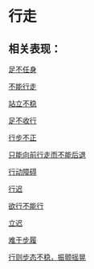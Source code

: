 # 行走## 相关表现： [足不任身](https://www.gmzyjc.com/search/result?wd=足不任身)[不能行走](https://www.gmzyjc.com/search/result?wd=不能行走)[站立不稳](https://www.gmzyjc.com/search/result?wd=站立不稳)[足不收行](https://www.gmzyjc.com/search/result?wd=足不收行)[行步不正](https://www.gmzyjc.com/search/result?wd=行步不正)[只能向前行走而不能后退](https://www.gmzyjc.com/search/result?wd=只能向前行走而不能后退)[行动障碍](https://www.gmzyjc.com/search/result?wd=行动障碍)[行迟](https://www.gmzyjc.com/search/result?wd=行迟)[欲行不能行](https://www.gmzyjc.com/search/result?wd=欲行不能行)[立迟](https://www.gmzyjc.com/search/result?wd=立迟)[难于步履](https://www.gmzyjc.com/search/result?wd=难于步履)[行则步态不稳，振颤摇晃](https://www.gmzyjc.com/search/result?wd=行则步态不稳，振颤摇晃)